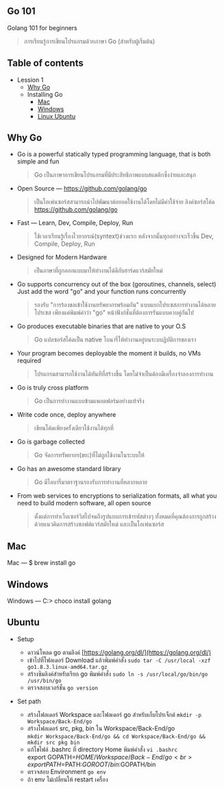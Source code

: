 ## Go 101
Golang 101 for beginners
> การเรียนรู้การเขียนโปรแกรมด้วยภาษา Go (สำหรับผู้เริ่มต้น)

## Table of contents
- Lession 1
  - [Why Go](#why-go)
  - Installing Go
    - [Mac](#mac)
    - [Windows](#windows)
    - [Linux Ubuntu](#ubuntu)

## Why Go
- Go is a powerful statically typed programming language, that is both simple and fun<br>
  > Go เป็นภาษาการเขียนโปรแกรมที่มีประสิทธิภาพแบบสแตติกซึ่งง่ายและสนุก
- Open Source — https://github.com/golang/go<br>
  > เป็นโอเพ่นซอร์สสามารถนำไปพัฒนาต่อยอดใช้งานได้โดยไม่มีค่าใช้จ่าย ลิงค์ซอร์สโค้ด https://github.com/golang/go
- Fast — Learn, Dev, Compile, Deploy, Run<br>
  > ใช้เวลาเรียนรู้เรื่องไวยากรณ์(syntext)ช่วงแรก หลังจากนั้นทุกอย่างจะเร็วขึ้น Dev, Compile, Deploy, Run
- Designed for Modern Hardware<br>
  > เป็นภาษาที่ถูกออกแบบมาให้ทำงานได้ดีกับฮาร์ดแวร์สมัยใหม่
- Go supports concurrency out of the box (goroutines, channels, select)<br>
  Just add the word "go" and your function runs concurrently<br>
  > รองรับ "การร้องขอเข้าใช้งานทรัพยากรพร้อมกัน" แบบแยกโปรเซสการทำงานได้หลายโปรเซส เพียงแค่พิมพ์คำว่า "go" หน้าฟังก์ชั่นที่ต้องการรันแบบควบคู่กันไป
- Go produces executable binaries that are native to your O.S<br>
  > Go แปลซอร์สโค้ดเป็น native ไบนารี่ให้ทำงานอยู่บนระบบฏิบัติการของเรา
- Your program becomes deployable the moment it builds, no VMs required<br>
  > โปรแกรมสามารถใช้งานได้ทันทีที่สร้างขึ้น โดยไม่จำเป็นต้องมีเครื่องจำลองการทำงาน
- Go is truly cross platform
  > Go เป็นการทำงานแบบข้ามแพลตฟอร์มอย่างแท้จริง
- Write code once, deploy anywhere
  > เขียนโค้ดเพียงครั้งเดียวใช้งานได้ทุกที่
- Go is garbage collected
  > Go จัดการทรัพยากร(ขยะ)ที่ไม่ถูกใช้งานในระบบให้
- Go has an awesome standard library
  > Go มีไลบารี่มาตราฐานรองรับการทำงานที่หลากหลาย
- From web services to encryptions to serialization formats, all what you need to build modern software, all open source
  > ตั้งแต่การทำเว็บเซอร์วิสไปจนถึงรูปแบบการเข้ารหัสต่างๆ ทั้งหมดที่คุณต้องการถูกสร้างด้วยแนวคิดการสร้างซอฟต์แวร์สมัยใหม่ และเป็นโอเพ่นซอร์ส

## Mac
Mac — $ brew install go
## Windows
Windows — C:\> choco install golang
## Ubuntu
 * Setup
   * ดาวน์โหลด go ตามลิงค์ [https://golang.org/dl/](https://golang.org/dl/)
   * เข้าไปที่โฟลเดอร์ Download แล้วพิมพ์คำสั่ง
     `sudo tar -C /usr/local -xzf go1.8.3.linux-amd64.tar.gz`
   * สร้างซิมลิงค์สำหรับเรียก go พิมพ์คำสั่ง
     `sudo ln -s /usr/local/go/bin/go /usr/bin/go`
   * ตรวจสอบเวอร์ชั่น `go version`

 * Set path
   * สร้างโฟลเดอร์ Workspace และโฟลเดอร์ go สำหรับเก็บโปรเจ็กต์
     `mkdir -p Workspace/Back-End/go`
   * สร้างโฟลเดอร์ src, pkg, bin ใน Workspace/Back-End/go<br>
    `mkdir Workspace/Back-End/go && cd Workspace/Back-End/go && mkdir src pkg bin` 
   * แก้ไขไฟล์ .bashrc ที่ directory Home พิมพ์คำสั่ง
     `vi .bashrc`<br>
     export GOPATH=$HOME/Workspace/Back-End/go<br>
     export PATH=$PATH:$GOROOT/bin:$GOPATH/bin
   * ตรวจสอบ Environment `go env`
   * ถ้า env ไม่เปลี่ยนให้ restart เครื่อง
